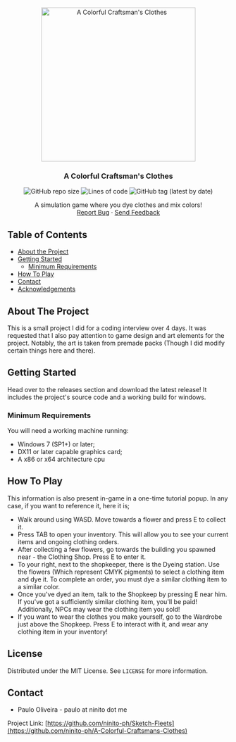 <!--
*** Thanks for checking out this README Template. If you have a suggestion that would
*** make this better, please fork the repo and create a pull request or simply open
*** an issue with the tag "enhancement".
*** Thanks again! Now go create something AMAZING! :D
-->





<!-- PROJECT SHIELDS -->
<!--
*** I'm using markdown "reference style" links for readability.
*** Reference links are enclosed in brackets [ ] instead of parentheses ( ).
*** See the bottom of this document for the declaration of the reference variables
*** for contributors-url, forks-url, etc. This is an optional, concise syntax you may use.
*** https://www.markdownguide.org/basic-syntax/#reference-style-links
-->




<!-- PROJECT LOGO -->
<br />
<p align="center">
  <a href="https://github.com/ninito-ph/A-Colorful-Craftsmans-Clothes/blob/master/README.md">
    <img src="https://i.imgur.com/naRcAJR.png" alt="A Colorful Craftsman's Clothes" width="350" height="350">
  </a>
 
<h3 align="center">A Colorful Craftsman's Clothes</h3>
  <p align="center">
  <img alt="GitHub repo size" src="https://img.shields.io/github/repo-size/ninito-ph/A-Colorful-Craftsmans-Clothes">
  <img alt="Lines of code" src="https://img.shields.io/tokei/lines/github/ninito-ph/A-Colorful-Craftsmans-Clothes">
  <img alt="GitHub tag (latest by date)" src="https://img.shields.io/github/v/tag/ninito-ph/A-Colorful-Craftsmans-Clothes?label=version">
  <br />
    </p>
  </p>
  
  <p align="center">
    A simulation game where you dye clothes and mix colors!
    <br />
    <a href="https://github.com/ninito-ph/A-Colorful-Craftsmans-Clothes/issues">Report Bug</a>
    ·
    <a href="#contact">Send Feedback</a>
  </p>
</p>



<!-- TABLE OF CONTENTS -->
## Table of Contents

* [About the Project](#about-the-project)
* [Getting Started](#getting-started)
  * [Minimum Requirements](#minimum-requirements)
* [How To Play](#how-to-play)
* [Contact](#contact)
* [Acknowledgements](#acknowledgements)



<!-- ABOUT THE PROJECT -->
## About The Project

This is a small project I did for a coding interview over 4 days. It was requested that I also pay attention to game design and art elements for the project. Notably, the art is taken from premade packs (Though I did modify certain things here and there).



<!-- GETTING STARTED -->
## Getting Started

Head over to the releases section and download the latest release! It includes the project's source code and a working build for windows.

### Minimum Requirements

You will need a working machine running:
* Windows 7 (SP1+) or later;
* DX11 or later capable graphics card;
* A x86 or x64 architecture cpu

<!-- USAGE EXAMPLES -->
## How To Play

This information is also present in-game in a one-time tutorial popup. In any case, if you want to reference it, here it is;
- Walk around using WASD. Move towards a flower and press E to collect it.
- Press TAB to open your inventory. This will allow you to see your current items and ongoing clothing orders.
- After collecting a few flowers, go towards the building you spawned near - the Clothing Shop. Press E to enter it.
- To your right, next to the shopkeeper, there is the Dyeing station. Use the flowers (Which represent CMYK pigments) to select a clothing item and dye it. To complete an order, you must dye a similar clothing item to a similar color.
- Once you've dyed an item, talk to the Shopkeep by pressing E near him. If you've got a sufficiently similar clothing item, you'll be paid! Additionally, NPCs may wear the clothing item you sold!
- If you want to wear the clothes you make yourself, go to the Wardrobe just above the Shopkeep. Press E to interact with it, and wear any clothing item in your inventory!


<!-- LICENSE -->
## License

Distributed under the MIT License. See `LICENSE` for more information.


<!-- CONTACT -->
## Contact

* Paulo Oliveira - paulo at ninito dot me

Project Link: [https://github.com/ninito-ph/Sketch-Fleets](https://github.com/ninito-ph/A-Colorful-Craftsmans-Clothes)
